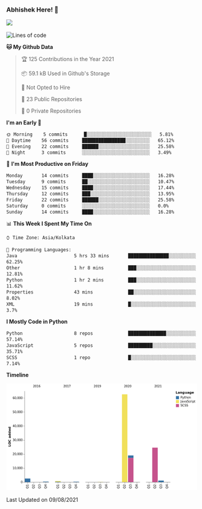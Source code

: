 ### Abhishek Here! 👋
![](https://komarev.com/ghpvc/?username=5parkp1ug&color=green)

<!--
**5parkp1ug/5parkp1ug** is a ✨ _special_ ✨ repository because its `README.md` (this file) appears on your GitHub profile.

Here are some ideas to get you started:

- 🔭 I’m currently working on ...
- 🌱 I’m currently learning ...
- 👯 I’m looking to collaborate on ...
- 🤔 I’m looking for help with ...
- 💬 Ask me about ...
- 📫 How to reach me: ...
- 😄 Pronouns: ...
- ⚡ Fun fact: ...
-->

<!--START_SECTION:waka-->
![Lines of code](https://img.shields.io/badge/From%20Hello%20World%20I%27ve%20Written-111322%20lines%20of%20code-blue)

**🐱 My Github Data** 

> 🏆 125 Contributions in the Year 2021
 > 
> 📦 59.1 kB Used in Github's Storage 
 > 
> 🚫 Not Opted to Hire
 > 
> 📜 23 Public Repositories 
 > 
> 🔑 0 Private Repositories  
 > 
**I'm an Early 🐤** 

```text
🌞 Morning    5 commits      █░░░░░░░░░░░░░░░░░░░░░░░░   5.81% 
🌆 Daytime    56 commits     ████████████████░░░░░░░░░   65.12% 
🌃 Evening    22 commits     ██████░░░░░░░░░░░░░░░░░░░   25.58% 
🌙 Night      3 commits      ░░░░░░░░░░░░░░░░░░░░░░░░░   3.49%

```
📅 **I'm Most Productive on Friday** 

```text
Monday       14 commits     ████░░░░░░░░░░░░░░░░░░░░░   16.28% 
Tuesday      9 commits      ██░░░░░░░░░░░░░░░░░░░░░░░   10.47% 
Wednesday    15 commits     ████░░░░░░░░░░░░░░░░░░░░░   17.44% 
Thursday     12 commits     ███░░░░░░░░░░░░░░░░░░░░░░   13.95% 
Friday       22 commits     ██████░░░░░░░░░░░░░░░░░░░   25.58% 
Saturday     0 commits      ░░░░░░░░░░░░░░░░░░░░░░░░░   0.0% 
Sunday       14 commits     ████░░░░░░░░░░░░░░░░░░░░░   16.28%

```


📊 **This Week I Spent My Time On** 

```text
⌚︎ Time Zone: Asia/Kolkata

💬 Programming Languages: 
Java                     5 hrs 33 mins       ███████████████░░░░░░░░░░   62.25% 
Other                    1 hr 8 mins         ███░░░░░░░░░░░░░░░░░░░░░░   12.81% 
Python                   1 hr 2 mins         ███░░░░░░░░░░░░░░░░░░░░░░   11.62% 
Properties               43 mins             ██░░░░░░░░░░░░░░░░░░░░░░░   8.02% 
XML                      19 mins             █░░░░░░░░░░░░░░░░░░░░░░░░   3.7%

```

**I Mostly Code in Python** 

```text
Python                   8 repos             ██████████████░░░░░░░░░░░   57.14% 
JavaScript               5 repos             █████████░░░░░░░░░░░░░░░░   35.71% 
SCSS                     1 repo              █░░░░░░░░░░░░░░░░░░░░░░░░   7.14%

```


**Timeline**

![Chart not found](https://raw.githubusercontent.com/5parkp1ug/5parkp1ug/master/charts/bar_graph.png) 


 Last Updated on 09/08/2021
<!--END_SECTION:waka-->
